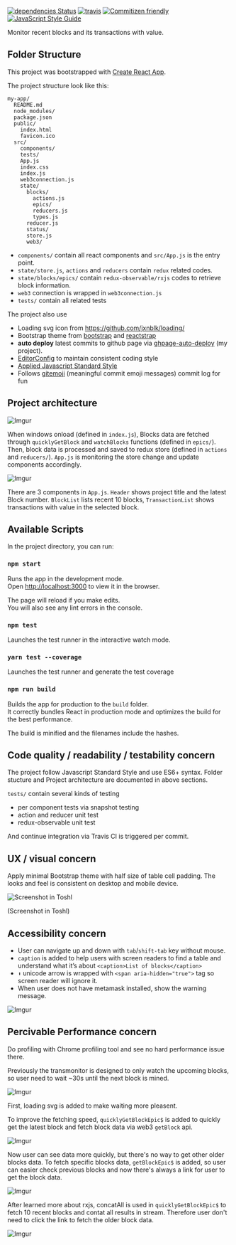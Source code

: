 [![dependencies Status](https://david-dm.org/gasolin/transmonitor/status.svg)](https://david-dm.org/gasolin/transmonitor) [![travis](https://travis-ci.org/gasolin/transmonitor.svg?branch=master)](https://travis-ci.org/gasolin/transmonitor) [![Commitizen friendly](https://img.shields.io/badge/commitizen-friendly-brightgreen.svg)](http://commitizen.github.io/cz-cli/)
[![JavaScript Style Guide](https://img.shields.io/badge/code_style-standard-brightgreen.svg)](https://standardjs.com)

Monitor recent blocks and its transactions with value.

## Folder Structure

This project was bootstrapped with [Create React App](https://github.com/facebookincubator/create-react-app).

The project structure look like this:

```
my-app/
  README.md
  node_modules/
  package.json
  public/
    index.html
    favicon.ico
  src/
    components/
    tests/
    App.js
    index.css
    index.js
    web3connection.js
    state/
      blocks/
        actions.js
        epics/    
        reducers.js
        types.js
      reducer.js
      status/
      store.js
      web3/
```

* `components/` contain all react components and `src/App.js` is the entry point.
* `state/store.js`, `actions` and `reducers` contain `redux` related codes.
* `state/blocks/epics/` contain `redux-observable/rxjs` codes to retrieve block information.
* `web3` connection is wrapped in `web3connection.js`
* `tests/` contain all related tests

The project also use

* Loading svg icon from https://github.com/jxnblk/loading/
* Bootstrap theme from [bootstrap](http://getbootstrap.com) and [reactstrap](https://reactstrap.github.io)
* **auto deploy** latest commits to github page via [ghpage-auto-deploy](https://github.com/gasolin/ghpage-auto-deploy) (my project).
* [EditorConfig](http://editorconfig.org/) to maintain consistent coding style
* [Applied Javascript Standard Style](https://standardjs.com)
* Follows [gitemoji](https://gitmoji.carloscuesta.me/) (meaningful commit emoji messages) commit log  for fun

## Project architecture

![Imgur](https://i.imgur.com/JXihfw2.png)

When windows onload (defined in `index.js`), Blocks data are fetched through `quicklyGetBlock` and `watchBlocks` functions (defined in `epics/`). Then, block data is processed and saved to redux store  (defined in `actions` and `reducers/`). `App.js` is monitoring the store change and update components accordingly.

![Imgur](https://i.imgur.com/yR7O0CE.png)

There are 3 components in `App.js`. `Header` shows project title and the latest Block number. `BlockList` lists recent 10 blocks, `TransactionList` shows transactions with value in the selected block.

## Available Scripts

In the project directory, you can run:

### `npm start`

Runs the app in the development mode.<br>
Open [http://localhost:3000](http://localhost:3000) to view it in the browser.

The page will reload if you make edits.<br>
You will also see any lint errors in the console.

### `npm test`

Launches the test runner in the interactive watch mode.<br>

### `yarn test --coverage`

Launches the test runner and generate the test coverage

### `npm run build`

Builds the app for production to the `build` folder.<br>
It correctly bundles React in production mode and optimizes the build for the best performance.

The build is minified and the filenames include the hashes.<br>

## Code quality / readability / testability concern

The project follow Javascript Standard Style and use ES6+ syntax. Folder stucture and Project architecture are documented in above sections.

`tests/` contain several kinds of testing
  - per component tests via snapshot testing
  - action and reducer unit test
  - redux-observable unit test

And continue integration via Travis CI is triggered per commit.

## UX / visual concern

Apply minimal Bootstrap theme with half size of table cell padding. The looks and feel is consistent on desktop and mobile device.

![Screenshot in Toshl](https://i.imgur.com/rX6PG73m.jpg)

(Screenshot in Toshl)

## Accessibility concern

* User can navigate up and down with `tab`/`shift-tab` key without mouse.
* `caption` is added to help users with screen readers to find a table and understand what it’s about ```<caption>List of blocks</caption>```
* `⬆` unicode arrow is wrapped with `<span aria-hidden="true">` tag so screen reader will ignore it.
* When user does not have metamask installed, show the warning message.

![Imgur](https://i.imgur.com/CqbTkOO.png)

## Percivable Performance concern

Do profiling with Chrome profiling tool and see no hard performance issue there.

Previously the transmonitor is designed to only watch the upcoming blocks, so user need to wait ~30s until the next block is mined.

![Imgur](https://i.imgur.com/UEhDU3V.gif)

First, loading svg is added to make waiting more pleasent.

To improve the fetching speed, `quicklyGetBlockEpic$` is added to quickly get the latest block and fetch block data via web3 `getBlock` api.

![Imgur](https://i.imgur.com/71qZjCh.gif)

Now user can see data more quickly, but there's no way to get other older blocks data.
To fetch specific blocks data, `getBlockEpic$` is added, so user can easier check previous blocks and now there's always a link for user to get the block data.

![Imgur](https://i.imgur.com/3OaIZt3.gif)

After learned more about rxjs, concatAll is used in `quicklyGetBlockEpic$` to fetch 10 recent blocks and contat all results in stream. Therefore user don't need to click the link to fetch the older block data.

![Imgur](https://i.imgur.com/c7GhwyF.gif)
